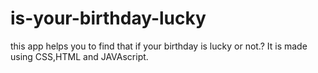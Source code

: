 # is-your-birthday-lucky
this app helps you to find  that if your birthday is lucky or not.?
 It is made using CSS,HTML and JAVAscript.
